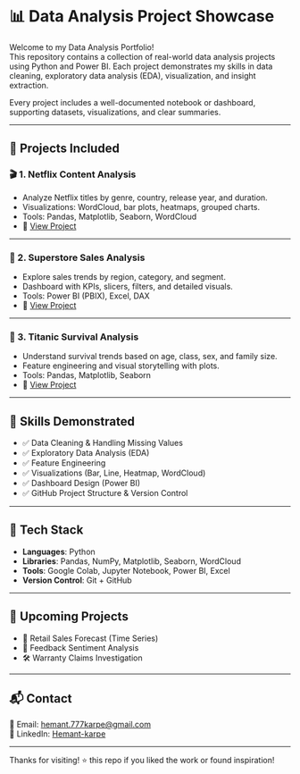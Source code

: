 # 📊 Data Analysis Project Showcase

Welcome to my Data Analysis Portfolio!  
This repository contains a collection of real-world data analysis projects using Python and Power BI. Each project demonstrates my skills in data cleaning, exploratory data analysis (EDA), visualization, and insight extraction.

Every project includes a well-documented notebook or dashboard, supporting datasets, visualizations, and clear summaries.

---

## 📁 Projects Included

### 🎬 1. Netflix Content Analysis
- Analyze Netflix titles by genre, country, release year, and duration.
- Visualizations: WordCloud, bar plots, heatmaps, grouped charts.
- Tools: Pandas, Matplotlib, Seaborn, WordCloud
- 📂 [View Project](./netflix%20Movies)

---

### 🏬 2. Superstore Sales Analysis
- Explore sales trends by region, category, and segment.
- Dashboard with KPIs, slicers, filters, and detailed visuals.
- Tools: Power BI (PBIX), Excel, DAX
- 📂 [View Project](./superstore)

---

### 🚢 3. Titanic Survival Analysis
- Understand survival trends based on age, class, sex, and family size.
- Feature engineering and visual storytelling with plots.
- Tools: Pandas, Matplotlib, Seaborn
- 📂 [View Project](./titanic_Dataset)

---

## 🧠 Skills Demonstrated

- ✅ Data Cleaning & Handling Missing Values
- ✅ Exploratory Data Analysis (EDA)
- ✅ Feature Engineering
- ✅ Visualizations (Bar, Line, Heatmap, WordCloud)
- ✅ Dashboard Design (Power BI)
- ✅ GitHub Project Structure & Version Control

---

## 🔧 Tech Stack

- **Languages**: Python
- **Libraries**: Pandas, NumPy, Matplotlib, Seaborn, WordCloud
- **Tools**: Google Colab, Jupyter Notebook, Power BI, Excel
- **Version Control**: Git + GitHub

---

## 🌱 Upcoming Projects

- 🧮 Retail Sales Forecast (Time Series)
- 🧾 Feedback Sentiment Analysis
- 🛠 Warranty Claims Investigation

---

## 📬 Contact

📧 Email: hemant.777karpe@gmail.com  
🔗 LinkedIn: [Hemant-karpe](https://www.linkedin.com/in/hemant-karpe)

---

Thanks for visiting! ⭐️ this repo if you liked the work or found inspiration!
